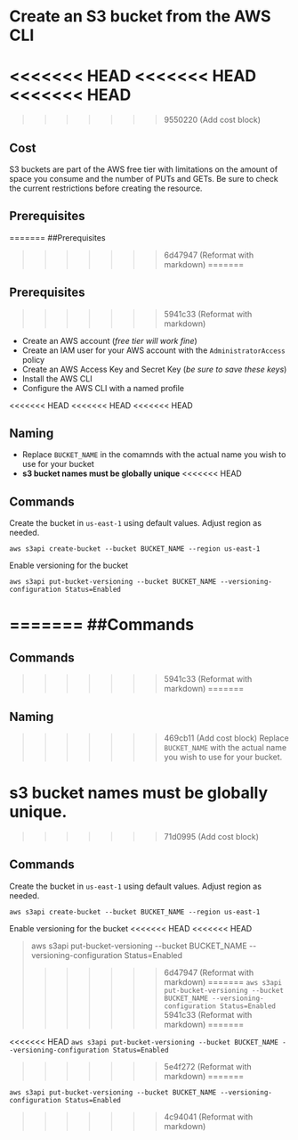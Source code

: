 # Create an S3 bucket from the AWS CLI

<<<<<<< HEAD
<<<<<<< HEAD
<<<<<<< HEAD
=======
>>>>>>> 9550220 (Add cost block)
## Cost
S3 buckets are part of the AWS free tier with limitations on the amount
of space you consume and the number of PUTs and GETs. Be sure to check
the current restrictions before creating the resource. 

## Prerequisites
=======
##Prerequisites
>>>>>>> 6d47947 (Reformat with markdown)
=======
## Prerequisites
>>>>>>> 5941c33 (Reformat with markdown)
- Create an AWS account (*free tier will work fine*)
- Create an IAM user for your AWS account with the `AdministratorAccess` policy
- Create an AWS Access Key and Secret Key (*be sure to save these keys*)
- Install the AWS CLI
- Configure the AWS CLI with a named profile

<<<<<<< HEAD
<<<<<<< HEAD
<<<<<<< HEAD
## Naming
- Replace `BUCKET_NAME` in the comamnds with the actual name you wish to use for your bucket
- **s3 bucket names must be globally unique**
<<<<<<< HEAD

## Commands
Create the bucket in `us-east-1` using default values. Adjust region as needed.

```ShellSession
aws s3api create-bucket --bucket BUCKET_NAME --region us-east-1
```

Enable versioning for the bucket

```ShellSession
aws s3api put-bucket-versioning --bucket BUCKET_NAME --versioning-configuration Status=Enabled
```
=======
##Commands
=======
## Commands
>>>>>>> 5941c33 (Reformat with markdown)
=======
## Naming
>>>>>>> 469cb11 (Add cost block)
Replace `BUCKET_NAME` with the actual name you wish to use for your bucket.

**s3 bucket names must be globally unique.**
=======
>>>>>>> 71d0995 (Add cost block)

## Commands
Create the bucket in `us-east-1` using default values. Adjust region as needed.

```ShellSession
aws s3api create-bucket --bucket BUCKET_NAME --region us-east-1
```

Enable versioning for the bucket
<<<<<<< HEAD
<<<<<<< HEAD
> aws s3api put-bucket-versioning --bucket BUCKET_NAME --versioning-configuration Status=Enabled
>>>>>>> 6d47947 (Reformat with markdown)
=======
```aws s3api put-bucket-versioning --bucket BUCKET_NAME --versioning-configuration Status=Enabled```
>>>>>>> 5941c33 (Reformat with markdown)
=======

<<<<<<< HEAD
```aws s3api put-bucket-versioning --bucket BUCKET_NAME --versioning-configuration Status=Enabled```
>>>>>>> 5e4f272 (Reformat with markdown)
=======
```ShellSession
aws s3api put-bucket-versioning --bucket BUCKET_NAME --versioning-configuration Status=Enabled
```
>>>>>>> 4c94041 (Reformat with markdown)
